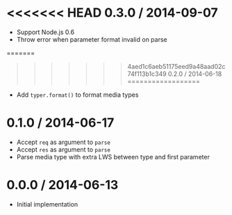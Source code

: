 <<<<<<< HEAD
0.3.0 / 2014-09-07
==================

  * Support Node.js 0.6
  * Throw error when parameter format invalid on parse

=======
>>>>>>> 4aed1c6aeb51175eed9a48aad02c74f113b1c349
0.2.0 / 2014-06-18
==================

  * Add `typer.format()` to format media types

0.1.0 / 2014-06-17
==================

  * Accept `req` as argument to `parse`
  * Accept `res` as argument to `parse`
  * Parse media type with extra LWS between type and first parameter

0.0.0 / 2014-06-13
==================

  * Initial implementation
